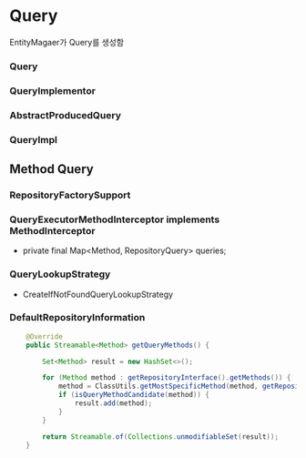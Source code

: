 # Query 

EntityMagaer가 Query를 생성함

### Query

### QueryImplementor

### AbstractProducedQuery

### QueryImpl




## Method Query

### RepositoryFactorySupport


### QueryExecutorMethodInterceptor implements MethodInterceptor 

- private final Map<Method, RepositoryQuery> queries;

### QueryLookupStrategy

- CreateIfNotFoundQueryLookupStrategy

### DefaultRepositoryInformation

~~~java
	@Override
	public Streamable<Method> getQueryMethods() {

		Set<Method> result = new HashSet<>();

		for (Method method : getRepositoryInterface().getMethods()) {
			method = ClassUtils.getMostSpecificMethod(method, getRepositoryInterface());
			if (isQueryMethodCandidate(method)) {
				result.add(method);
			}
		}

		return Streamable.of(Collections.unmodifiableSet(result));
	}
~~~
